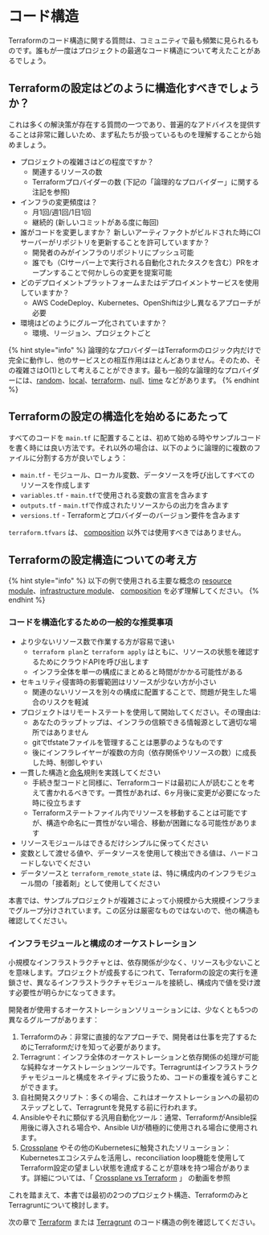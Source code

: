# コード構造

Terraformのコード構造に関する質問は、コミュニティで最も頻繁に見られるものです。誰もが一度はプロジェクトの最適なコード構造について考えたことがあるでしょう。

## Terraformの設定はどのように構造化すべきでしょうか？

これは多くの解決策が存在する質問の一つであり、普遍的なアドバイスを提供することは非常に難しいため、まず私たちが扱っているものを理解することから始めましょう。

* プロジェクトの複雑さはどの程度ですか？
  * 関連するリソースの数
  * Terraformプロバイダーの数 (下記の「論理的なプロバイダー」に関する注記を参照)
* インフラの変更頻度は？
  * 月1回/週1回/1日1回
  * 継続的 (新しいコミットがある度に毎回)
* 誰がコードを変更しますか？ 新しいアーティファクトがビルドされた時にCIサーバーがリポジトリを更新することを許可していますか？
  * 開発者のみがインフラのリポジトリにプッシュ可能
  * 誰でも（CIサーバー上で実行される自動化されたタスクを含む）PRをオープンすることで何かしらの変更を提案可能
* どのデプロイメントプラットフォームまたはデプロイメントサービスを使用していますか？
  * AWS CodeDeploy、Kubernetes、OpenShiftは少し異なるアプローチが必要
* 環境はどのようにグループ化されていますか？
  * 環境、リージョン、プロジェクトごと

{% hint style="info" %}
論理的なプロバイダーはTerraformのロジック内だけで完全に動作し、他のサービスとの相互作用はほとんどありません。そのため、その複雑さはO(1)として考えることができます。最も一般的な論理的なプロバイダーには、[random](https://registry.terraform.io/providers/hashicorp/random/latest/docs)、[local](https://registry.terraform.io/providers/hashicorp/local/latest/docs)、[terraform](https://www.terraform.io/docs/providers/terraform/index.html)、[null](https://registry.terraform.io/providers/hashicorp/null/latest/docs)、[time](https://registry.terraform.io/providers/hashicorp/time/latest) などがあります。
{% endhint %}

## Terraformの設定の構造化を始めるにあたって

すべてのコードを `main.tf` に配置することは、初めて始める時やサンプルコードを書く時には良い方法です。それ以外の場合は、以下のように論理的に複数のファイルに分割する方が良いでしょう：

* `main.tf` - モジュール、ローカル変数、データソースを呼び出してすべてのリソースを作成します
* `variables.tf` - `main.tf`で使用される変数の宣言を含みます
* `outputs.tf` - `main.tf`で作成されたリソースからの出力を含みます
* `versions.tf` - Terraformとプロバイダーのバージョン要件を含みます

`terraform.tfvars` は、 [composition](key-concepts.md#composition) 以外では使用すべきではありません。

## Terraformの設定構造についての考え方

{% hint style="info" %}
以下の例で使用される主要な概念の [resource module](key-concepts.md#resource-module)、[infrastructure module](key-concepts.md#infrastructure-module)、 [composition](key-concepts.md#composition) を必ず理解してください。
{% endhint %}

### コードを構造化するための一般的な推奨事項

* より少ないリソース数で作業する方が容易で速い
  * `terraform plan`と `terraform apply` はともに、リソースの状態を確認するためにクラウドAPIを呼び出します
  * インフラ全体を単一の構成にまとめると時間がかかる可能性がある
* セキュリティ侵害時の影響範囲はリソースが少ない方が小さい
  * 関連のないリソースを別々の構成に配置することで、問題が発生した場合のリスクを軽減
* プロジェクトはリモートステートを使用して開始してください。その理由は:
  * あなたのラップトップは、インフラの信頼できる情報源として適切な場所ではありません
  * gitでtfstateファイルを管理することは悪夢のようなものです
  * 後にインフラレイヤーが複数の方向（依存関係やリソースの数）に成長した時、制御しやすい
* 一貫した構造と[命名](naming.md)規則を実践してください
  * 手続き型コードと同様に、Terraformコードは最初に人が読むことを考えて書かれるべきです。一貫性があれば、6ヶ月後に変更が必要になった時に役立ちます
  * Terraformステートファイル内でリソースを移動することは可能ですが、構造や命名に一貫性がない場合、移動が困難になる可能性があります
* リソースモジュールはできるだけシンプルに保ってください
* &#x20;変数として渡せる値や、データソースを使用して検出できる値は、ハードコードしないでください
* データソースと `terraform_remote_state` は、特に構成内のインフラモジュール間の「接着剤」として使用してください

本書では、サンプルプロジェクトが複雑さによって小規模から大規模インフラまでグループ分けされています。この区分は厳密なものではないので、他の構造も確認してください。

### インフラモジュールと構成のオーケストレーション

小規模なインフラストラクチャとは、依存関係が少なく、リソースも少ないことを意味します。プロジェクトが成長するにつれて、Terraformの設定の実行を連鎖させ、異なるインフラストラクチャモジュールを接続し、構成内で値を受け渡す必要性が明らかになってきます。

開発者が使用するオーケストレーションソリューションには、少なくとも5つの異なるグループがあります：

1. Terraformのみ：非常に直接的なアプローチで、開発者は仕事を完了するためにTerraformだけを知って必要があります。
2. Terragrunt：インフラ全体のオーケストレーションと依存関係の処理が可能な純粋なオーケストレーションツールです。Terragruntはインフラストラクチャモジュールと構成をネイティブに扱うため、コードの重複を減らすことができます。
3. 自社開発スクリプト：多くの場合、これはオーケストレーションへの最初のステップとして、Terragruntを発見する前に行われます。
4. Ansibleやそれに類似する汎用自動化ツール：通常、TerraformがAnsible採用後に導入される場合や、Ansible UIが積極的に使用される場合に使用されます。
5. [Crossplane](https://crossplane.io) やその他のKubernetesに触発されたソリューション：Kubernetesエコシステムを活用し、reconciliation loop機能を使用してTerraform設定の望ましい状態を達成することが意味を持つ場合があります。詳細については、「 [Crossplane vs Terraform](https://www.youtube.com/watch?v=ELhVbSdcqSY) 」 の動画を参照

これを踏まえて、本書では最初の2つのプロジェクト構造、TerraformのみとTerragruntについて検討します。

次の章で [Terraform](examples/terraform/) または [Terragrunt](examples/terragrunt.md) のコード構造の例を確認してください。
